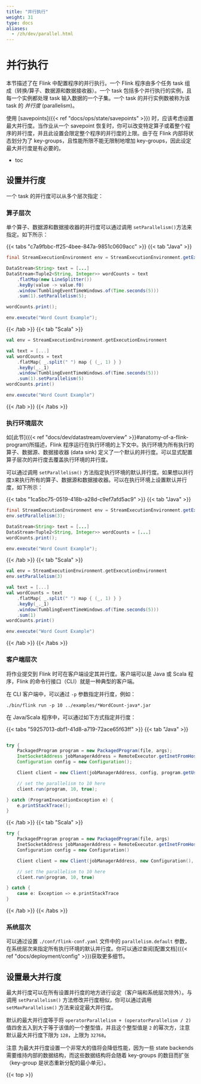 ```yaml
---
title: "并行执行"
weight: 31
type: docs
aliases:
  - /zh/dev/parallel.html
---
```

<!--
Licensed to the Apache Software Foundation (ASF) under one
or more contributor license agreements.  See the NOTICE file
distributed with this work for additional information
regarding copyright ownership.  The ASF licenses this file
to you under the Apache License, Version 2.0 (the
"License"); you may not use this file except in compliance
with the License.  You may obtain a copy of the License at

  http://www.apache.org/licenses/LICENSE-2.0

Unless required by applicable law or agreed to in writing,
software distributed under the License is distributed on an
"AS IS" BASIS, WITHOUT WARRANTIES OR CONDITIONS OF ANY
KIND, either express or implied.  See the License for the
specific language governing permissions and limitations
under the License.
-->

# 并行执行

本节描述了在 Flink 中配置程序的并行执行。一个 Flink 程序由多个任务 task 组成（转换/算子、数据源和数据接收器）。一个 task 包括多个并行执行的实例，且每一个实例都处理 task 输入数据的一个子集。一个 task 的并行实例数被称为该 task 的 *并行度* (parallelism)。

使用 [savepoints]({{< ref "docs/ops/state/savepoints" >}}) 时，应该考虑设置最大并行度。当作业从一个 savepoint 恢复时，你可以改变特定算子或着整个程序的并行度，并且此设置会限定整个程序的并行度的上限。由于在 Flink 内部将状态划分为了 key-groups，且性能所限不能无限制地增加 key-groups，因此设定最大并行度是有必要的。

* toc


## 设置并行度

一个 task 的并行度可以从多个层次指定：

### 算子层次

单个算子、数据源和数据接收器的并行度可以通过调用 `setParallelism()`方法来指定。如下所示：

{{< tabs "c7a9fbbc-ff25-4bee-847a-9851c0609acc" >}}
{{< tab "Java" >}}
```java
final StreamExecutionEnvironment env = StreamExecutionEnvironment.getExecutionEnvironment();

DataStream<String> text = [...]
DataStream<Tuple2<String, Integer>> wordCounts = text
    .flatMap(new LineSplitter())
    .keyBy(value -> value.f0)
    .window(TumblingEventTimeWindows.of(Time.seconds(5)))
    .sum(1).setParallelism(5);

wordCounts.print();

env.execute("Word Count Example");
```
{{< /tab >}}
{{< tab "Scala" >}}
```scala
val env = StreamExecutionEnvironment.getExecutionEnvironment

val text = [...]
val wordCounts = text
    .flatMap{ _.split(" ") map { (_, 1) } }
    .keyBy(_._1)
    .window(TumblingEventTimeWindows.of(Time.seconds(5)))
    .sum(1).setParallelism(5)
wordCounts.print()

env.execute("Word Count Example")
```
{{< /tab >}}
{{< /tabs >}}

### 执行环境层次

如[此节]({{< ref "docs/dev/datastream/overview" >}}#anatomy-of-a-flink-program)所描述，Flink 程序运行在执行环境的上下文中。执行环境为所有执行的算子、数据源、数据接收器 (data sink) 定义了一个默认的并行度。可以显式配置算子层次的并行度去覆盖执行环境的并行度。

可以通过调用 `setParallelism()` 方法指定执行环境的默认并行度。如果想以并行度`3`来执行所有的算子、数据源和数据接收器。可以在执行环境上设置默认并行度，如下所示：

{{< tabs "1ca5bc75-0519-418b-a28d-c9ef7afd5ac9" >}}
{{< tab "Java" >}}
```java
final StreamExecutionEnvironment env = StreamExecutionEnvironment.getExecutionEnvironment();
env.setParallelism(3);

DataStream<String> text = [...]
DataStream<Tuple2<String, Integer>> wordCounts = [...]
wordCounts.print();

env.execute("Word Count Example");
```
{{< /tab >}}
{{< tab "Scala" >}}
```scala
val env = StreamExecutionEnvironment.getExecutionEnvironment
env.setParallelism(3)

val text = [...]
val wordCounts = text
    .flatMap{ _.split(" ") map { (_, 1) } }
    .keyBy(_._1)
    .window(TumblingEventTimeWindows.of(Time.seconds(5)))
    .sum(1)
wordCounts.print()

env.execute("Word Count Example")
```
{{< /tab >}}
{{< /tabs >}}

### 客户端层次

将作业提交到 Flink 时可在客户端设定其并行度。客户端可以是 Java 或 Scala 程序，Flink 的命令行接口（CLI）就是一种典型的客户端。

在 CLI 客户端中，可以通过 `-p` 参数指定并行度，例如：

    ./bin/flink run -p 10 ../examples/*WordCount-java*.jar


在 Java/Scala 程序中，可以通过如下方式指定并行度：

{{< tabs "59257013-dbf1-41d8-a719-72ace65f63ff" >}}
{{< tab "Java" >}}
```java

try {
    PackagedProgram program = new PackagedProgram(file, args);
    InetSocketAddress jobManagerAddress = RemoteExecutor.getInetFromHostport("localhost:6123");
    Configuration config = new Configuration();

    Client client = new Client(jobManagerAddress, config, program.getUserCodeClassLoader());

    // set the parallelism to 10 here
    client.run(program, 10, true);

} catch (ProgramInvocationException e) {
    e.printStackTrace();
}

```
{{< /tab >}}
{{< tab "Scala" >}}
```scala
try {
    PackagedProgram program = new PackagedProgram(file, args)
    InetSocketAddress jobManagerAddress = RemoteExecutor.getInetFromHostport("localhost:6123")
    Configuration config = new Configuration()

    Client client = new Client(jobManagerAddress, new Configuration(), program.getUserCodeClassLoader())

    // set the parallelism to 10 here
    client.run(program, 10, true)

} catch {
    case e: Exception => e.printStackTrace
}
```
{{< /tab >}}
{{< /tabs >}}


### 系统层次

可以通过设置 `./conf/flink-conf.yaml` 文件中的 `parallelism.default` 参数，在系统层次来指定所有执行环境的默认并行度。你可以通过查阅[配置文档]({{< ref "docs/deployment/config" >}})获取更多细节。


## 设置最大并行度

最大并行度可以在所有设置并行度的地方进行设定（客户端和系统层次除外）。与调用 `setParallelism()` 方法修改并行度相似，你可以通过调用 `setMaxParallelism()` 方法来设定最大并行度。

默认的最大并行度等于将 `operatorParallelism + (operatorParallelism / 2)` 值四舍五入到大于等于该值的一个整型值，并且这个整型值是 `2` 的幂次方，注意默认最大并行度下限为 `128`，上限为 `32768`。

<span class="label label-danger">注意</span> 为最大并行度设置一个非常大的值将会降低性能，因为一些 state backends 需要维持内部的数据结构，而这些数据结构将会随着 key-groups 的数目而扩张（key-group 是状态重新分配的最小单元）。


{{< top >}}
